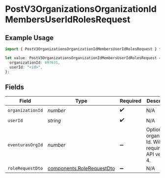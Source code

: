 # PostV3OrganizationsOrganizationIdMembersUserIdRolesRequest

## Example Usage

```typescript
import { PostV3OrganizationsOrganizationIdMembersUserIdRolesRequest } from "eventuras-sdk-v2/models/operations";

let value: PostV3OrganizationsOrganizationIdMembersUserIdRolesRequest = {
  organizationId: 697631,
  userId: "<id>",
};
```

## Fields

| Field                                                                  | Type                                                                   | Required                                                               | Description                                                            |
| ---------------------------------------------------------------------- | ---------------------------------------------------------------------- | ---------------------------------------------------------------------- | ---------------------------------------------------------------------- |
| `organizationId`                                                       | *number*                                                               | :heavy_check_mark:                                                     | N/A                                                                    |
| `userId`                                                               | *string*                                                               | :heavy_check_mark:                                                     | N/A                                                                    |
| `eventurasOrgId`                                                       | *number*                                                               | :heavy_minus_sign:                                                     | Optional organization Id. Will be required in API version 4.           |
| `roleRequestDto`                                                       | [components.RoleRequestDto](../../models/components/rolerequestdto.md) | :heavy_minus_sign:                                                     | N/A                                                                    |